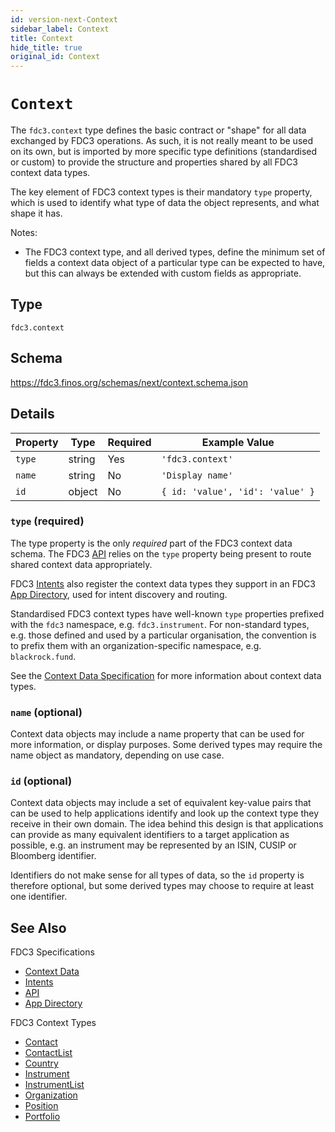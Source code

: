 ```yaml
---
id: version-next-Context
sidebar_label: Context
title: Context
hide_title: true
original_id: Context
---
```

# `Context`

The `fdc3.context` type defines the basic contract or "shape" for all data exchanged by FDC3 operations. As such, it is not 
really meant to be used on its own, but is imported by more specific type definitions (standardised or custom) to provide
the structure and properties shared by all FDC3 context data types.

The key element of FDC3 context types is their mandatory `type` property, which is used to identify what type of data the
object represents, and what shape it has.

Notes:

- The FDC3 context type, and all derived types, define the minimum set of fields a context data object of a particular type
can be expected to have, but this can always be extended with custom fields as appropriate.

## Type

`fdc3.context`

## Schema

https://fdc3.finos.org/schemas/next/context.schema.json

## Details

| Property    | Type    | Required | Example Value                    |
|-------------|---------|----------|----------------------------------|
| `type`      | string  | Yes      | `'fdc3.context'`                 |
| `name`      | string  | No       | `'Display name'`                 |
| `id`        | object  | No       | `{ id: 'value', 'id': 'value' }` |

### `type` (required)

The type property is the only _required_ part of the FDC3 context data schema. 
The FDC3 [API](../../api/overview) relies on the `type` property being present to route shared context data appropriately.

FDC3 [Intents](../../intents/overview) also register the context data types they support in an FDC3 [App Directory](../..app-directory/overview), used for intent discovery and routing.

Standardised FDC3 context types have well-known `type` properties prefixed with the `fdc3` namespace, e.g. `fdc3.instrument`. 
For non-standard types, e.g. those defined and used by a particular organisation, the convention is to prefix them with an
organization-specific namespace, e.g. `blackrock.fund`.

See the [Context Data Specification](../../context/spec) for more information about context data types.

### `name` (optional)

Context data objects may include a name property that can be used for more information, or display purposes. Some
derived types may require the name object as mandatory, depending on use case.

### `id` (optional)

Context data objects may include a set of equivalent key-value pairs that can be used to help applications
identify and look up the context type they receive in their own domain. The idea behind this design is that applications can provide as many equivalent identifiers to a target application as possible, e.g. an instrument may be represented by an ISIN, CUSIP or Bloomberg identifier.

Identifiers do not make sense for all types of data, so the `id` property is therefore optional, but some derived types may choose to require at least one identifier.

## See Also

FDC3 Specifications
- [Context Data](../../context/spec)
- [Intents](../../intents/spec)
- [API](../../api/spec)
- [App Directory](../../app-directory/spec)

FDC3 Context Types
- [Contact](Contact)
- [ContactList](ContactList)
- [Country](Country)
- [Instrument](Instrument)
- [InstrumentList](InstrumentList)
- [Organization](Organization)
- [Position](Position)
- [Portfolio](Portfolio)
